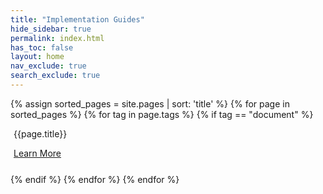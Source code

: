 ```yaml
---
title: "Implementation Guides"
hide_sidebar: true
permalink: index.html
has_toc: false
layout: home
nav_exclude: true
search_exclude: true
---
```

<div class="container">
    <div class="row">
        {% assign sorted_pages = site.pages | sort: 'title' %}
        {% for page in sorted_pages %}
        {% for tag in page.tags %}
        {% if tag == "document" %}
        <div class="col-md-3 card text-center" style="margin:5px">
                 <div class="card-body">
                     <p class="card-title">{{page.title}}</p>
                 </div>
                 <div style="padding-bottom:20px">
                    <a href="{{ page.url | remove: "/" }}" class="btn btn-secondary">Learn More</a>
                 </div>
         </div>
         {% endif %}
         {% endfor %}
         {% endfor %}
    </div>
</div>